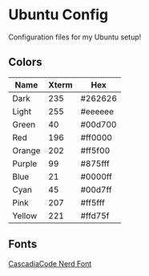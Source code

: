 # Ubuntu Config

Configuration files for my Ubuntu setup!

## Colors

| Name   | Xterm | Hex     |
| ------ | ----- | ------- |
| Dark   | 235   | #262626 |
| Light  | 255   | #eeeeee |
| Green  | 40    | #00d700 |
| Red    | 196   | #ff0000 |
| Orange | 202   | #ff5f00 |
| Purple | 99    | #875fff |
| Blue   | 21    | #0000ff |
| Cyan   | 45    | #00d7ff |
| Pink   | 207   | #ff5fff |
| Yellow | 221   | #ffd75f |

## Fonts

[CascadiaCode Nerd Font](https://github.com/ryanoasis/nerd-fonts/releases/download/v3.2.1/CascadiaCode.zip)
